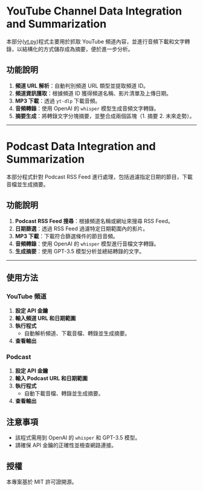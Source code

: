 # YouTube Channel Data Integration and Summarization

本部分([yt.py](./yt_pod資料整合fin/yt.py))程式主要用於抓取 YouTube 頻道內容，並進行音頻下載和文字轉錄，以結構化的方式儲存成為摘要，便於進一步分析。

## 功能說明

1. **頻道 URL 解析**：自動判別頻道 URL 類型並提取頻道 ID。
2. **頻道資訊獲取**：根據頻道 ID 獲得頻道名稱、影片清單及上傳日期。
3. **MP3 下載**：透過 `yt-dlp` 下載音頻。
4. **音頻轉錄**：使用 OpenAI 的 `whisper` 模型生成音頻文字轉錄。
5. **摘要生成**：將轉錄文字分塊摘要，並整合成兩個區塊（1. 摘要 2. 未來走勢）。

---

# Podcast Data Integration and Summarization

本部分程式針對 Podcast RSS Feed 進行處理，包括過濾指定日期的節目，下載音檔並生成摘要。

## 功能說明

1. **Podcast RSS Feed 搜尋**：根據頻道名稱或網址來搜尋 RSS Feed。
2. **日期篩選**：透過 RSS Feed 過濾特定日期範圍內的影片。
3. **MP3 下載**：下載符合篩選條件的節目音頻。
4. **音頻轉錄**：使用 OpenAI 的 `whisper` 模型進行音檔文字轉錄。
5. **生成摘要**：使用 GPT-3.5 模型分析並總結轉錄的文字。

---

## 使用方法

### YouTube 頻道

1. **設定 API 金鑰**  
2. **輸入頻道 URL 和日期範圍**  
3. **執行程式**  
   - 自動解析頻道、下載音檔、轉錄並生成摘要。
4. **查看輸出**  

### Podcast

1. **設定 API 金鑰**  
2. **輸入 Podcast URL 和日期範圍**  
3. **執行程式**  
   - 自動下載音檔、轉錄並生成摘要。
4. **查看輸出**  

## 注意事項

- 該程式需用到 OpenAI 的 `whisper` 和 GPT-3.5 模型。
- 請確保 API 金鑰的正確性並檢查網路連接。

## 授權

本專案基於 MIT 許可證開源。
